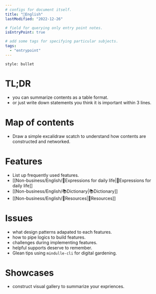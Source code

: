 ```yaml
---
# configs for document itself.
title: "🎉English"
lastModified: "2022-12-26"

# field for querying only entry point notes.
isEntryPoint: true

# add some tags for specifying particular subjects.
tags:
  - "entrypoint"
---
```

```toc
style: bullet
```

# TL;DR
- you can summarize contents as a table format.
- or just write down statements you think it is important within 3 lines.

# Map of contents
- Draw a simple excalidraw scatch to understand how contents are constructed and networked.

# Features
- List up frequently used features.
- [[Non-business/English/🌹Expressions for daily life|🌹Expressions for daily life]]
- [[Non-business/English/📚Dictionary|📚Dictionary]]
- [[Non-business/English/🚚Resources|🚚Resources]]

# Issues
- what design patterns adapated to each features.
- how to pipe logics to build features.
- challenges during implementing features.
- helpful supports deserve to remember.
- Glean tips using `mindulle-cli` for digital gardening.

# Showcases
- construct visual gallery to summarize your expriences.
